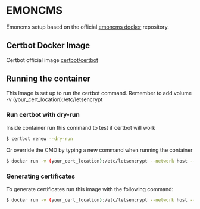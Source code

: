 # EMONCMS

Emoncms setup based on the official [emoncms docker](https://github.com/emoncms/emoncms-docker) repository.

## Certbot Docker Image

Certbot official image [certbot/certbot](https://hub.docker.com/r/certbot/certbot/)

## Running the container

This Image is set up to run the certbot command.
Remember to add volume -v (your_cert_location):/etc/letsencrypt

### Run certbot with dry-run

Inside container run this command to test if certbot will work

```sh
$ certbot renew --dry-run
```

Or override the CMD by typing a new command when running the container 

```sh
$ docker run -v (your_cert_location):/etc/letsencrypt --network host --rm certbot-renew-rpi:latest certbot renew --dry-run
```

### Generating certificates

To generate certificates run this image with the following command:

```sh
$ docker run -v (your_cert_location):/etc/letsencrypt --network host --rm certbot-renew-certbot:latest certbot certonly --standalone --preferred-challenges http-01 --email your@email.address -d example.com
```
